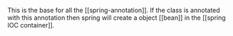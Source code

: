This is the base for all the [[spring-annotation]]. If the class is annotated with this annotation then spring will create a object [[bean]] in the [[spring IOC container]].